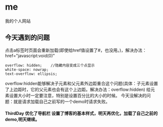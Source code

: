 # me
我的个人网站
## 今天遇到的问题
  点击a标签时页面会重新加载(即使给href值设置了#，也没用。)，解决办法：href="javascript:void(0)"
   ```
   overflow: hidden;    //隐藏内容变成三个点显示
   white-space: nowrap;
   text-overflow: ellipsis;
  ```
   overflow:hidden能够解决子元素和父元素外边距重合这个问题(具体：子元素设置了上边距时，它的父元素也会有这个上边距。解决办法：overflow:hidden)
   给元素设置大小时一定要注意，特别是设置百分比的大小的时候。
   今天没解决的问题：就是请求加载自己之前写的一个demo时请求失败。
   #### ThirdDay 优化了导航栏 设置了博客的基本样式，明天再优化，加载了自己之前的demo,明天继续。

